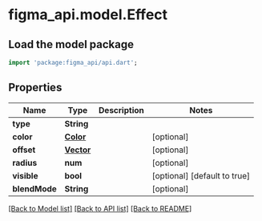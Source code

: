 # figma_api.model.Effect

## Load the model package
```dart
import 'package:figma_api/api.dart';
```

## Properties
Name | Type | Description | Notes
------------ | ------------- | ------------- | -------------
**type** | **String** |  | 
**color** | [**Color**](Color.md) |  | [optional] 
**offset** | [**Vector**](Vector.md) |  | [optional] 
**radius** | **num** |  | [optional] 
**visible** | **bool** |  | [optional] [default to true]
**blendMode** | **String** |  | [optional] 

[[Back to Model list]](../README.md#documentation-for-models) [[Back to API list]](../README.md#documentation-for-api-endpoints) [[Back to README]](../README.md)


